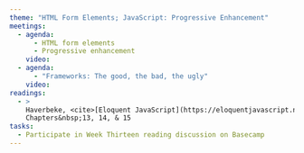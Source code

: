 ```yaml
---
theme: "HTML Form Elements; JavaScript: Progressive Enhancement"
meetings:
  - agenda:
      - HTML form elements
      - Progressive enhancement
    video:
  - agenda:
      - "Frameworks: The good, the bad, the ugly"
    video:
readings:
  - >
    Haverbeke, <cite>[Eloquent JavaScript](https://eloquentjavascript.net)</cite> (open access),
    Chapters&nbsp;13, 14, & 15
tasks:
  - Participate in Week Thirteen reading discussion on Basecamp
---
```

